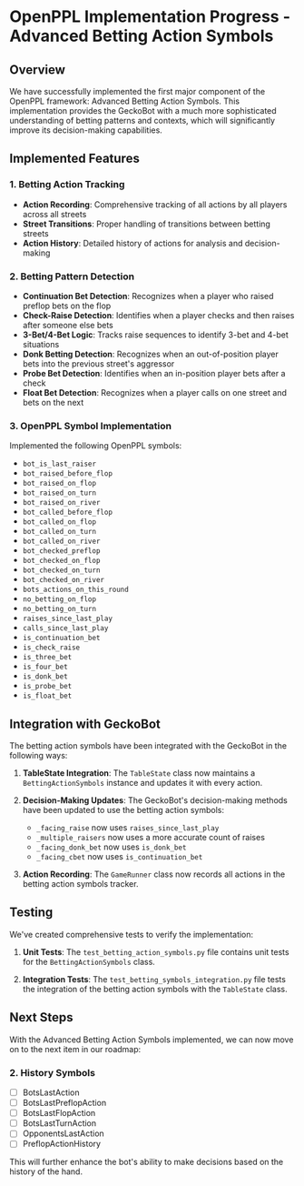 # OpenPPL Implementation Progress - Advanced Betting Action Symbols

## Overview

We have successfully implemented the first major component of the OpenPPL framework: Advanced Betting Action Symbols. This implementation provides the GeckoBot with a much more sophisticated understanding of betting patterns and contexts, which will significantly improve its decision-making capabilities.

## Implemented Features

### 1. Betting Action Tracking

- **Action Recording**: Comprehensive tracking of all actions by all players across all streets
- **Street Transitions**: Proper handling of transitions between betting streets
- **Action History**: Detailed history of actions for analysis and decision-making

### 2. Betting Pattern Detection

- **Continuation Bet Detection**: Recognizes when a player who raised preflop bets on the flop
- **Check-Raise Detection**: Identifies when a player checks and then raises after someone else bets
- **3-Bet/4-Bet Logic**: Tracks raise sequences to identify 3-bet and 4-bet situations
- **Donk Betting Detection**: Recognizes when an out-of-position player bets into the previous street's aggressor
- **Probe Bet Detection**: Identifies when an in-position player bets after a check
- **Float Bet Detection**: Recognizes when a player calls on one street and bets on the next

### 3. OpenPPL Symbol Implementation

Implemented the following OpenPPL symbols:
- `bot_is_last_raiser`
- `bot_raised_before_flop`
- `bot_raised_on_flop`
- `bot_raised_on_turn`
- `bot_raised_on_river`
- `bot_called_before_flop`
- `bot_called_on_flop`
- `bot_called_on_turn`
- `bot_called_on_river`
- `bot_checked_preflop`
- `bot_checked_on_flop`
- `bot_checked_on_turn`
- `bot_checked_on_river`
- `bots_actions_on_this_round`
- `no_betting_on_flop`
- `no_betting_on_turn`
- `raises_since_last_play`
- `calls_since_last_play`
- `is_continuation_bet`
- `is_check_raise`
- `is_three_bet`
- `is_four_bet`
- `is_donk_bet`
- `is_probe_bet`
- `is_float_bet`

## Integration with GeckoBot

The betting action symbols have been integrated with the GeckoBot in the following ways:

1. **TableState Integration**: The `TableState` class now maintains a `BettingActionSymbols` instance and updates it with every action.

2. **Decision-Making Updates**: The GeckoBot's decision-making methods have been updated to use the betting action symbols:
   - `_facing_raise` now uses `raises_since_last_play`
   - `_multiple_raisers` now uses a more accurate count of raises
   - `_facing_donk_bet` now uses `is_donk_bet`
   - `_facing_cbet` now uses `is_continuation_bet`

3. **Action Recording**: The `GameRunner` class now records all actions in the betting action symbols tracker.

## Testing

We've created comprehensive tests to verify the implementation:

1. **Unit Tests**: The `test_betting_action_symbols.py` file contains unit tests for the `BettingActionSymbols` class.

2. **Integration Tests**: The `test_betting_symbols_integration.py` file tests the integration of the betting action symbols with the `TableState` class.

## Next Steps

With the Advanced Betting Action Symbols implemented, we can now move on to the next item in our roadmap:

### 2. History Symbols
- [ ] BotsLastAction
- [ ] BotsLastPreflopAction
- [ ] BotsLastFlopAction
- [ ] BotsLastTurnAction
- [ ] OpponentsLastAction
- [ ] PreflopActionHistory

This will further enhance the bot's ability to make decisions based on the history of the hand.

